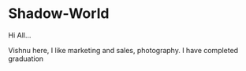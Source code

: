 # Shadow-World

Hi All...

Vishnu here, I like marketing and sales, photography. I have completed graduation
